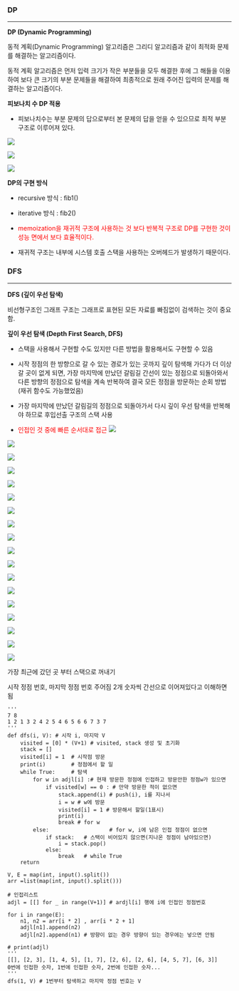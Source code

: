 ### **DP**
---

**DP (Dynamic Programming)**

동적 계획(Dynamic Programming) 알고리즘은 그리디 알고리즘과 같이 최적화 문제를 해결하는 알고리즘이다.

동적 계획 알고리즘은 먼저 입력 크기가 작은 부분들을 모두 해결한 후에 그 해들을 이용하여 보다 큰 크기의 부분 문제들을 해결하여 최종적으로 원래 주어진 입력의 문제를 해결하는 알고리즘이다.

**피보나치 수 DP 적용**

- 피보나치수는 부분 문제의 답으로부터 본 문제의 답을 얻을 수 있으므로 최적 부분 구조로 이루어져 있다.

![](https://velog.velcdn.com/images/lurelight/post/c257844b-d43a-4436-9f66-71fce219267b/image.png)

![](https://velog.velcdn.com/images/lurelight/post/38392989-9a57-4369-b507-b26c14d9b277/image.png)

![](https://velog.velcdn.com/images/lurelight/post/a5ee9819-4872-4158-a969-61042a94ff6d/image.png)

**DP의 구현 방식**

- recursive 방식 : fib1()
- iterative 방식 : fib2()

- <span style='color:red;'>memoization을 재귀적 구조에 사용하는 것 보다 반복적 구조로 DP를 구현한 것이 성능 면에서 보다 효율적이다.</span>

- 재귀적 구조는 내부에 시스템 호출 스택을 사용하는 오버헤드가 발생하기 때문이다.

### **DFS**
---

**DFS (깊이 우선 탐색)**

비선형구조인 그래프 구조는 그래프로 표현된 모든 자료를 빠짐없이 검색하는 것이 중요함.

**깊이 우선 탐색 (Depth First Search, DFS)**

- 스택을 사용해서 구현할 수도 있지만 다른 방법을 활용해서도 구현할 수 있음

- 시작 정점의 한 방향으로 갈 수 있는 경로가 있는 곳까지 깊이 탐색해 가다가 더 이상 갈 곳이 없게 되면, 가장 마지막에 만났던 갈림길 간선이 있는 정점으로 되돌아와서 다른 방향의 정점으로 탐색을 계속 반복하여 결국 모든 정점을 방문하는 순회 방법 (재귀 함수도 가능했었음)

- 가장 마지막에 만났던 갈림길의 정점으로 되돌아가서 다시 깊이 우선 탐색을 반복해야 하므로 후입선출 구조의 스택 사용

- <span style='color:red;'>인접인 것 중에 빠른 순서대로 접근</span>
![](https://velog.velcdn.com/images/lurelight/post/8f716aaf-c398-4a32-b12e-1569e7b81ed2/image.png)

![](https://velog.velcdn.com/images/lurelight/post/fe362564-38a0-49c4-89f8-07417e9fbf1a/image.png)

![](https://velog.velcdn.com/images/lurelight/post/3f8aa71b-8d68-4da9-932e-154a73bd691e/image.png)

![](https://velog.velcdn.com/images/lurelight/post/12dbfae0-34a9-44c9-95e3-1dcbba06df32/image.png)

![](https://velog.velcdn.com/images/lurelight/post/14a3cd52-b8fe-4d5b-b3e9-ad981f2c1349/image.png)

![](https://velog.velcdn.com/images/lurelight/post/6f8ced39-cab5-4946-b2a0-3a459c3a85b6/image.png)

![](https://velog.velcdn.com/images/lurelight/post/e6096902-db9a-465a-8301-4c6eded4894c/image.png)

![](https://velog.velcdn.com/images/lurelight/post/b4ed555d-b650-47d3-8104-51dc250c1b1d/image.png)

![](https://velog.velcdn.com/images/lurelight/post/2f372ff4-d425-493b-8671-83376d46a1f0/image.png)

![](https://velog.velcdn.com/images/lurelight/post/059a3e46-e55c-4b4e-89e7-f45e2cc1caa6/image.png)

![](https://velog.velcdn.com/images/lurelight/post/9e3b51f6-29a5-409e-8733-df3cc2a7d00a/image.png)

![](https://velog.velcdn.com/images/lurelight/post/1779c423-c456-4ce1-88de-83f626114f1b/image.png)

![](https://velog.velcdn.com/images/lurelight/post/a46df1ef-f593-412c-8032-f11a31cffd18/image.png)

![](https://velog.velcdn.com/images/lurelight/post/1fe6e0d3-c104-48aa-83a6-62ef06d854ae/image.png)

![](https://velog.velcdn.com/images/lurelight/post/74821a51-7a53-4006-b4a4-4405ca8beb55/image.png)

![](https://velog.velcdn.com/images/lurelight/post/6a4d3784-90d5-4c6d-8bf0-926da1d5235c/image.png)

![](https://velog.velcdn.com/images/lurelight/post/dece906f-b94b-4a2e-9296-9ab43d04b752/image.png)

![](https://velog.velcdn.com/images/lurelight/post/69645cbf-3c15-4dc2-a882-e8e1451da6a3/image.png)

가장 최근에 갔던 곳 부터 스택으로 꺼내기

시작 정점 번호, 마지막 정점 번호 주어짐 2개 숫자씩 간선으로 이어져있다고 이해하면 됨

```
'''
7 8
1 2 1 3 2 4 2 5 4 6 5 6 6 7 3 7
'''
def dfs(i, V): # 시작 i, 마지막 V
    visited = [0] * (V+1) # visited, stack 생성 및 초기화
    stack = []
    visited[i] = 1  # 시작점 방문
    print(i)        # 정점에서 할 일
    while True:     # 탐색
        for w in adjl[i] :# 현재 방문한 정점에 인접하고 방문안한 정점w가 있으면
            if visited[w] == 0 : # 만약 방문한 적이 없으면
                stack.append(i) # push(i), i를 지나서
                i = w # w에 방문
                visited[i] = 1 # 방문해서 할일(1표시)
                print(i)
                break # for w
        else:                   # for w, i에 남은 인접 정점이 없으면
            if stack:   # 스택이 비어있지 않으면(지나온 정점이 남아있으면)
                i = stack.pop()
            else:
                break   # while True
    return

V, E = map(int, input().split())
arr =list(map(int, input().split()))

# 인접리스트
adjl = [[] for _ in range(V+1)] # ardjl[i] 행에 i에 인접인 정점번호

for i in range(E):
    n1, n2 = arr[i * 2] , arr[i * 2 + 1]
    adjl[n1].append(n2)
    adjl[n2].append(n1) # 방향이 없는 경우 방향이 있는 경우에는 넣으면 안됨

# print(adjl)
'''
[[], [2, 3], [1, 4, 5], [1, 7], [2, 6], [2, 6], [4, 5, 7], [6, 3]]
0번에 인접한 숫자, 1번에 인접한 숫자, 2번에 인접한 숫자...
'''
dfs(1, V) # 1번부터 탐색하고 마지막 정점 번호는 V

```


